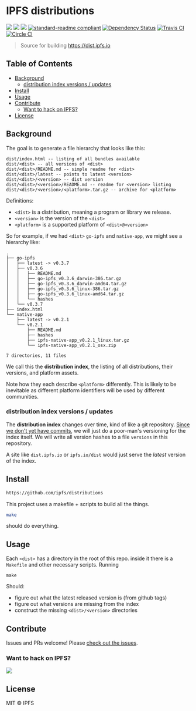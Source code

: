 # IPFS distributions

[![](https://img.shields.io/badge/made%20by-Protocol%20Labs-blue.svg?style=flat-square)](http://ipn.io)
[![](https://img.shields.io/badge/project-IPFS-blue.svg?style=flat-square)](http://ipfs.io/)
[![](https://img.shields.io/badge/freenode-%23ipfs-blue.svg?style=flat-square)](http://webchat.freenode.net/?channels=%23ipfs)
[![standard-readme compliant](https://img.shields.io/badge/standard--readme-OK-green.svg?style=flat-square)](https://github.com/RichardLitt/standard-readme)
[![Dependency Status](https://david-dm.org/ipfs/distributions.svg?style=flat-square)](https://david-dm.org/ipfs/distributions)
[![Travis CI](https://travis-ci.org/ipfs/distributions.svg?branch=master)](https://travis-ci.org/ipfs/distributions)
[![Circle CI](https://circleci.com/gh/ipfs/distributions.svg?style=svg)](https://circleci.com/gh/ipfs/distributions)

> Source for building https://dist.ipfs.io

## Table of Contents

- [Background](#background)
  - [distribution index versions / updates](#distribution-index-versions--updates)
- [Install](#install)
- [Usage](#usage)
- [Contribute](#contribute)
  - [Want to hack on IPFS?](#want-to-hack-on-ipfs)
- [License](#license)

## Background

The goal is to generate a file hierarchy that looks like this:

```
dist/index.html -- listing of all bundles available
dist/<dist> -- all versions of <dist>
dist/<dist>/README.md -- simple readme for <dist>
dist/<dist>/latest -- points to latest <version>
dist/<dist>/<version> -- dist version
dist/<dist>/<version>/README.md -- readme for <version> listing
dist/<dist>/<version>/<platform>.tar.gz -- archive for <platform>
```

Definitions:
- `<dist>` is a distribution, meaning a program or library we release.
- `<version>` is the version of the `<dist>`
- `<platform>` is a supported platform of `<dist>@<version>`

So for example, if we had `<dist>` `go-ipfs` and `native-app`, we might see a hierarchy like:

```
.
├── go-ipfs
│   ├── latest -> v0.3.7
│   ├── v0.3.6
│   │   ├── README.md
│   │   ├── go-ipfs_v0.3.6_darwin-386.tar.gz
│   │   ├── go-ipfs_v0.3.6_darwin-amd64.tar.gz
│   │   ├── go-ipfs_v0.3.6_linux-386.tar.gz
│   │   ├── go-ipfs_v0.3.6_linux-amd64.tar.gz
│   │   └── hashes
│   └── v0.3.7
├── index.html
└── native-app
    ├── latest -> v0.2.1
    └── v0.2.1
        ├── README.md
        ├── hashes
        ├── ipfs-native-app_v0.2.1_linux.tar.gz
        └── ipfs-native-app_v0.2.1_osx.zip

7 directories, 11 files
```

We call this the **distribution index**, the listing of all distributions, their versions, and platform assets.

Note how they each describe `<platform>` differently. This is likely to be inevitable as different platform identifiers will be used by different communities.

### distribution index versions / updates

The **distribution index** changes over time, kind of like a git repository. [Since we don't yet have commits](https://github.com/ipfs/notes/issues/23), we will just do a poor-man's versioning for the index itself. We will write all version hashes to a file `versions` in this repository.

A site like `dist.ipfs.io` or `ipfs.io/dist` would just serve the _latest_ version of the index.

## Install

```sh
https://github.com/ipfs/distributions
```

This project uses a makefile + scripts to build all the things.

```sh
make
```

should do everything.


## Usage

Each `<dist>` has a directory in the root of this repo. inside it there is a `Makefile` and other necessary scripts. Running

```
make
```

Should:
- figure out what the latest released version is (from github tags)
- figure out what versions are missing from the index
- construct the missing `<dist>/<version>` directories

## Contribute

Issues and PRs welcome! Please [check out the issues](https://github.com/ipfs/distributions/issues).

### Want to hack on IPFS?

[![](https://cdn.rawgit.com/jbenet/contribute-ipfs-gif/master/img/contribute.gif)](https://github.com/ipfs/community/blob/master/contributing.md)

## License

MIT © IPFS